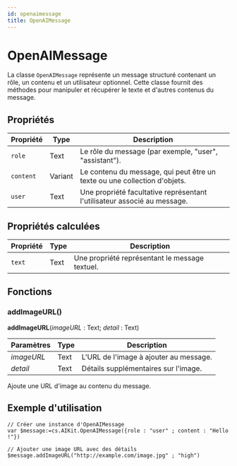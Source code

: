 ```yaml
---
id: openaimessage
title: OpenAIMessage
---
```


# OpenAIMessage

La classe `OpenAIMessage` représente un message structuré contenant un rôle, un contenu et un utilisateur optionnel. Cette classe fournit des méthodes pour manipuler et récupérer le texte et d'autres contenus du message.

## Propriétés

| Propriété | Type    | Description                                                                               |
| --------- | ------- | ----------------------------------------------------------------------------------------- |
| `role`    | Text    | Le rôle du message (par exemple, "user", "assistant"). |
| `content` | Variant | Le contenu du message, qui peut être un texte ou une collection d'objets. |
| `user`    | Text    | Une propriété facultative représentant l'utilisateur associé au message.  |

## Propriétés calculées

| Propriété | Type | Description                                                    |
| --------- | ---- | -------------------------------------------------------------- |
| `text`    | Text | Une propriété représentant le message textuel. |

## Fonctions

### addImageURL()

**addImageURL**(*imageURL* : Text; *detail* : Text)

| Paramètres | Type | Description                                            |
| ---------- | ---- | ------------------------------------------------------ |
| *imageURL* | Text | L'URL de l'image à ajouter au message. |
| *detail*   | Text | Détails supplémentaires sur l'image.   |

Ajoute une URL d'image au contenu du message.

## Exemple d'utilisation

```4d
// Créer une instance d'OpenAIMessage
var $message:=cs.AIKit.OpenAIMessage({role : "user" ; content : "Hello !"})

// Ajouter une image URL avec des détails
$message.addImageURL("http://example.com/image.jpg" ; "high")
```